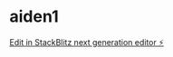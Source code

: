 # aiden1

[Edit in StackBlitz next generation editor ⚡️](https://stackblitz.com/~/github.com/JoeWesthead/aiden1)